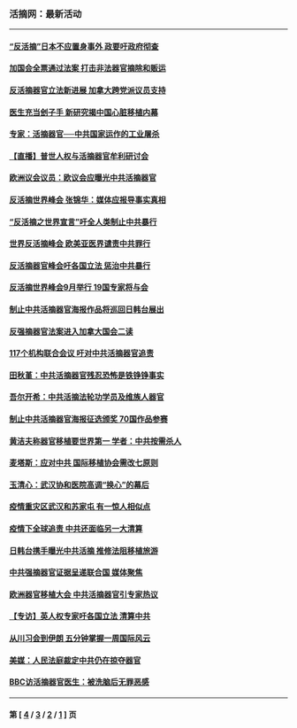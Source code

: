 ### 活摘网：最新活动
---
#### [“反活摘”日本不应置身事外 政要吁政府彻查](../../pages/nf5883/n13971188.md?07260430) 
#### [加国会全票通过法案 打击非法器官摘除和贩运](../../pages/nf5883/n13884924.md?07260430) 
#### [反活摘器官立法新进展 加拿大跨党派议员支持](../../pages/nf5883/n13876061.md?07260430) 
#### [医生充当刽子手 新研究揭中国心脏移植内幕](../../pages/nf5883/n13772291.md?07260430) 
#### [专家：活摘器官──中共国家运作的工业屠杀](../../pages/nf5883/n13761178.md?07260430) 
#### [【直播】普世人权与活摘器官牟利研讨会](../../pages/nf5883/n13425146.md?07260430) 
#### [欧洲议会议员：欧议会应曝光中共活摘器官](../../pages/nf5883/n13336571.md?07260430) 
#### [反活摘世界峰会 张锦华：媒体应报导事实真相](../../pages/nf5883/n13278502.md?07260430) 
#### [“反活摘之世界宣言”吁全人类制止中共暴行](../../pages/nf5883/n13259730.md?07260430) 
#### [世界反活摘峰会 欧美亚医界谴责中共罪行](../../pages/nf5883/n13253550.md?07260430) 
#### [反活摘器官峰会吁各国立法 惩治中共暴行](../../pages/nf5883/n13245052.md?07260430) 
#### [反活摘世界峰会9月举行 19国专家将与会](../../pages/nf5883/n13201492.md?07260430) 
#### [制止中共活摘器官海报作品将巡回日韩台展出](../../pages/nf5883/n13177791.md?07260430) 
#### [反强摘器官法案进入加拿大国会二读](../../pages/nf5883/n13033450.md?07260430) 
#### [117个机构联合会议 吁对中共活摘器官追责](../../pages/nf5883/n12775087.md?07260430) 
#### [田秋堇：中共活摘器官残忍恐怖是铁铮铮事实](../../pages/nf5883/n12702148.md?07260430) 
#### [吾尔开希：中共活摘法轮功学员及维族人器官](../../pages/nf5883/n12693197.md?07260430) 
#### [制止中共活摘器官海报征选颁奖 70国作品参赛](../../pages/nf5883/n12692050.md?07260430) 
#### [黄洁夫称器官移植要世界第一 学者：中共按需杀人](../../pages/nf5883/n12572329.md?07260430) 
#### [麦塔斯：应对中共 国际移植协会需改七原则](../../pages/nf5883/n12514711.md?07260430) 
#### [玉清心：武汉协和医院高调“换心”的幕后](../../pages/nf5883/n12298730.md?07260430) 
#### [疫情重灾区武汉和苏家屯 有一惊人相似点](../../pages/nf5883/n12150824.md?07260430) 
#### [疫情下全球追责 中共还面临另一大清算](../../pages/nf5883/n12070397.md?07260430) 
#### [日韩台携手曝光中共活摘 推修法阻移植旅游](../../pages/nf5883/n11712046.md?07260430) 
#### [中共强摘器官证据呈递联合国 媒体聚焦](../../pages/nf5883/n11546426.md?07260430) 
#### [欧洲器官移植大会 中共活摘器官引专家热议](../../pages/nf5883/n11539095.md?07260430) 
#### [【专访】英人权专家吁各国立法 清算中共](../../pages/nf5883/n11367315.md?07260430) 
#### [从川习会到伊朗 五分钟掌握一周国际风云](../../pages/nf5883/n11338520.md?07260430) 
#### [美媒：人民法庭裁定中共仍在掠夺器官](../../pages/nf5883/n11334897.md?07260430) 
#### [BBC访活摘器官医生：被洗脑后无罪恶感](../../pages/nf5883/n11335935.md?07260430) 

---
#### 第 [ [4](./4.md?07260430) / [3](./3.md?07260430) / [2](./2.md?07260430) / [1](./1.md?07260430) ] 页
